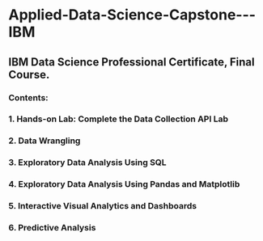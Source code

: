 # Applied-Data-Science-Capstone---IBM
## IBM Data Science Professional Certificate, Final Course. 
### Contents:
### 1. Hands-on Lab: Complete the Data Collection API Lab
### 2. Data Wrangling
### 3. Exploratory Data Analysis Using SQL
### 4. Exploratory Data Analysis Using Pandas and Matplotlib
### 5. Interactive Visual Analytics and Dashboards
### 6. Predictive Analysis
